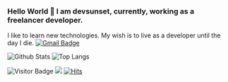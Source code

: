 ### Hello World 👋 I am devsunset, currently, working as a freelancer developer.
I like to learn new technologies. My wish is to live as a developer until the day I die.
[![Gmail Badge](https://img.shields.io/badge/-devsunset@gmail.com-BB001B?style=flat&logo=Gmail&logoColor=white&link=mailto:devsunset@gmail.com)](mailto:devsunset@gmail.com)

![Github Stats](https://github-readme-stats.vercel.app/api?username=devsunset&count_private=true&show_icons=true&include_all_commits=true&custom_title=devsunset%20github%20stats&hide_border=true&line_height=28)
![Top Langs](https://github-readme-stats.vercel.app/api/top-langs/?username=devsunset&count_private=true&show_icons=true&include_all_commits=true&layout=compact&hide_border=true&langs_count=10)

![Visitor Badge](https://visitor-badge.laobi.icu/badge?page_id=devsunset.devsunset)
![](https://hit.yhype.me/github/profile?user_id=)
[![Hits](https://hits.seeyoufarm.com/api/count/incr/badge.svg?url=https%3A%2F%2Fgithub.com%2Fdevsunset%2Fhit-counter&count_bg=%2379C83D&title_bg=%23555555&icon=&icon_color=%23E7E7E7&title=hits&edge_flat=false)](https://hits.seeyoufarm.com)
<!--
**devsunset/devsunset** is a ✨ _special_ ✨ repository because its `README.md` (this file) appears on your GitHub profile.

Here are some ideas to get you started:

- 🔭 I’m currently working on ...
- 🌱 I’m currently learning ...
- 👯 I’m looking to collaborate on ...
- 🤔 I’m looking for help with ...
- 💬 Ask me about ...
- 📫 How to reach me: ...
- 😄 Pronouns: ...
- ⚡ Fun fact: ...


## What I am doing..

![JavaScript](https://img.shields.io/badge/-JavaScript-323330?style=flat&logo=javascript&logoColor=white)
![Nodejs](https://img.shields.io/badge/-Nodejs-68a063?style=flat&logo=Node.js&logoColor=white)
![Python](https://img.shields.io/badge/-Python-4B8BBE?style=flat&logo=Python&logoColor=white)
![MongoDB](https://img.shields.io/badge/-MongoDB-4DB33D?style=flat&logo=mongodb&logoColor=white)
![Redis](https://img.shields.io/badge/-Redis-D82C20?style=flat&logo=Redis&logoColor=white)
![PostgreSQL](https://img.shields.io/badge/-PostgreSQL-336791?style=flat&logo=postgresql&logoColor=white)
![MySQL](https://img.shields.io/badge/-MySQL-00758F?style=flat&logo=mysql&logoColor=white)
![ElasticSearch](https://img.shields.io/badge/-ElasticSearch-005571?style=flat&logo=elasticsearch&logoColor=white)
![Docker](https://img.shields.io/badge/-Docker-384d54?style=flat&logo=docker&logoColor=white)
![Git](https://img.shields.io/badge/-Git-f34f29?style=flat&logo=git&logoColor=white)
![HTML5](https://img.shields.io/badge/-HTML5-f06529?style=flat&logo=html5&logoColor=white)

-->
